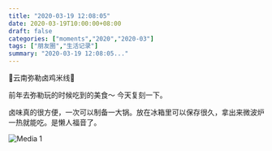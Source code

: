 ```yaml
---
title: "2020-03-19 12:08:05"
date: 2020-03-19T10:00:00+08:00
draft: false
categories: ["moments","2020","2020-03"]
tags: ["朋友圈","生活记录"]
summary: "2020-03-19 12:08:05..."
---
```


🍲云南弥勒卤鸡米线🍲

前年去弥勒玩的时候吃到的美食～
今天复刻一下。

卤味真的很方便，一次可以制备一大锅。放在冰箱里可以保存很久，拿出来微波炉一热就能吃。是懒人福音了。

![Media 1](/Moments/photos/2020-03-19/202003191208050.jpg)

